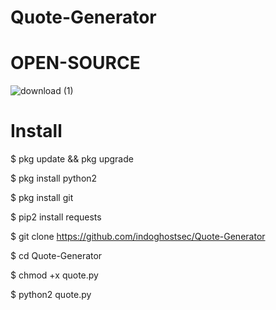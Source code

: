 # Quote-Generator
# OPEN-SOURCE
![download (1)](https://user-images.githubusercontent.com/63348744/82118080-ede42400-979e-11ea-8589-7ef6d62c338a.png)

# Install 

$ pkg update && pkg upgrade

$ pkg install python2

$ pkg install git

$ pip2 install requests

$ git clone https://github.com/indoghostsec/Quote-Generator

$ cd Quote-Generator

$ chmod +x quote.py

$ python2 quote.py
